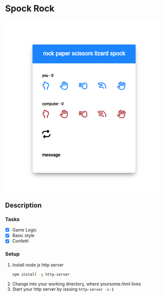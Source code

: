 # Spock Rock

![screenshot](./docs/spock-rock-game.png)
## Description
### Tasks
- [X] Game Logic
- [X] Basic style
- [X] Confetti
### Setup
1. Install node js http server
    ```sh
    npm install -g http-server
    ```
2. Change into your working directory, where yoursome.html lives
3. Start your http server by issuing `http-server -c-1`

